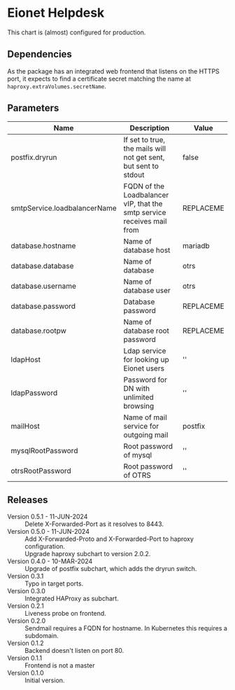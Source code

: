 # Eionet Helpdesk

This chart is (almost) configured for production.

## Dependencies

As the package has an integrated web frontend that listens on the HTTPS port, it
expects to find a certificate secret matching the name at `haproxy.extraVolumes.secretName`.

## Parameters

| Name | Description | Value |
| ---- | ----------- | ----- |
| postfix.dryrun | If set to true, the mails will not get sent, but sent to stdout | false |
| smtpService.loadbalancerName | FQDN of the Loadbalancer vIP, that the smtp service receives mail from | REPLACEME |
| database.hostname | Name of database host | mariadb |
| database.database | Name of database | otrs |
| database.username | Name of database user | otrs |
| database.password | Database password | REPLACEME |
| database.rootpw | Name of database root password | REPLACEME |
| ldapHost | Ldap service for looking up Eionet users| '' |
| ldapPassword | Password for DN with unlimited browsing | '' |
| mailHost | Name of mail service for outgoing mail | postfix |
| mysqlRootPassword | Root password of mysql | '' |
| otrsRootPassword | Root password of OTRS | '' |

## Releases

<dl>

  <dt>Version 0.5.1 - 11-JUN-2024</dt>
  <dd>Delete X-Forwarded-Port as it resolves to 8443.</dd>

  <dt>Version 0.5.0 - 11-JUN-2024</dt>
  <dd>Add X-Forwarded-Proto and X-Forwarded-Port to haproxy configuration.</dd>
  <dd>Upgrade haproxy subchart to version 2.0.2.</dd>

  <dt>Version 0.4.0 - 10-MAR-2024</dt>
  <dd>Upgrade of postfix subchart, which adds the dryrun switch.</dd>

  <dt>Version 0.3.1</dt>
  <dd>Typo in target ports.</dd>

  <dt>Version 0.3.0</dt>
  <dd>Integrated HAProxy as subchart.</dd>

  <dt>Version 0.2.1</dt>
  <dd>Liveness probe on frontend.</dd>

  <dt>Version 0.2.0</dt>
  <dd>Sendmail requires a FQDN for hostname. In Kubernetes this requires a subdomain.</dd>

  <dt>Version 0.1.2</dt>
  <dd>Backend doesn't listen on port 80.</dd>

  <dt>Version 0.1.1</dt>
  <dd>Frontend is not a master</dd>

  <dt>Version 0.1.0</dt>
  <dd>Initial version.</dd>

</dl>

